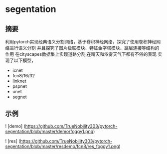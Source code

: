 # segentation

## 摘要
利用pytorch实现经典语义分割网络，基于卷积神经网络，探究了使用卷积神经网络进行语义分割
并且探究了图片级联模块、特征金字塔模块、跳层连接等结构的作用
在cityscapes数据集上实现道路分割,在晴天和浓雾天气下都有不俗的表现
实现了以下模型，
* icnet
* fcn8/16/32
* linknet
* pspnet
* unet
* segnet

## 示例

! [demo] (https://github.com/TrueNobility303/pytorch-segentation/blob/master/demo/foggy1.png)

! [res] (https://github.com/TrueNobility303/pytorch-segentation/blob/master/resdemo/fcn8/res_foggy1.png)
